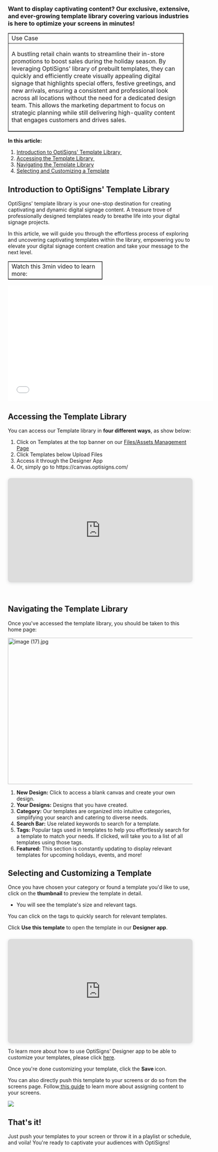 <h3 id="h_01HWTGGYZB79Q7RCV5NB8HS1JP">Want to display captivating content? Our exclusive, extensive, and ever-growing template library covering various industries is here to optimize your screens in minutes!</h3>
<table style="border-collapse: collapse; width: 95.2865%;" border="1">
<tbody>
<tr>
<td style="width: 100%;">Use Case</td>
</tr>
<tr>
<td style="width: 100%;">
<p>A bustling retail chain wants to streamline their in-store promotions to boost sales during the holiday season. By leveraging OptiSigns' library of prebuilt templates, they can quickly and efficiently create visually appealing digital signage that highlights special offers, festive greetings, and new arrivals, ensuring a consistent and professional look across all locations without the need for a dedicated design team. This allows the marketing department to focus on strategic planning while still delivering high-quality content that engages customers and drives sales.</p>
</td>
</tr>
</tbody>
</table>
<p><strong>In this article:</strong></p>
<ol>
<li><a href="#Introduction">Introduction to OptiSigns' Template Library </a></li>
<li><a href="#Accessing">Accessing the Template Library </a></li>
<li><a href="#Navigating">Navigating the Template Library</a></li>
<li><a href="#Selecting">Selecting and Customizing a Template</a></li>
</ol>
<p><a name="Introduction"></a></p>
<h2 id="h_01HWX63NHWFQND2C8A6Z43GQYB">Introduction to OptiSigns' Template Library</h2>
<p>OptiSigns' template library is your one-stop destination for creating captivating and dynamic digital signage content. A treasure trove of professionally designed templates ready to breathe life into your digital signage projects.</p>
<p>In this article, we will guide you through the effortless process of exploring and uncovering captivating templates within the library, empowering you to elevate your digital signage content creation and take your message to the next level.</p>
<table style="border-collapse: collapse; width: 51.2857%;" border="1">
<tbody>
<tr>
<td style="width: 100%;">Watch this 3min video to learn more:</td>
</tr>
</tbody>
</table>
<p><iframe src="//www.youtube-nocookie.com/embed/GTJRzDpA3EU" width="560" height="315" frameborder="0" allowfullscreen=""></iframe></p>
<p><a name="Accessing"></a></p>
<h2 id="h_01HWX657568AQY5VSV14GY5NHY">Accessing the Template Library  </h2>
<p>You can access our Template library in <strong>four different ways</strong>, as show below:</p>
<ol>
<li>Click on Templates at the top banner on our <a href="https://app.optisigns.com/app/assetManagement">Files/Assets Management Page</a>
</li>
<li>Click Templates below Upload Files</li>
<li>Access it through the Designer App</li>
<li>Or, simply go to <a target="_blank" rel="noopener noreferrer">https://canvas.optisigns.com/</a>
</li>
</ol>
<div style="position: relative; width: 100%; height: 0; padding-top: 56.2500%; padding-bottom: 0; box-shadow: 0 2px 8px 0 rgba(63,69,81,0.16); margin-top: 1.6em; margin-bottom: 0.9em; overflow: hidden; border-radius: 8px; will-change: transform;"><iframe style="position: absolute; width: 100%; height: 100%; top: 0; left: 0; border: none; padding: 0; margin: 0;" src="https://www.canva.com/design/DAGGhq9UJdg/l05PrqeNmJ9j1VPRE30yCA/watch?embed" allowfullscreen="allowfullscreen" allow="fullscreen">
  </iframe></div>
<p> </p>
<p><a name="Navigating"></a></p>
<h2 id="h_01HWX7NCXW9XG1VQTXNQNSSZAM">Navigating the Template Library</h2>
<p>Once you've accessed the template library, you should be taken to this home page: </p>
<p><img src="https://support.optisigns.com/hc/article_attachments/40159929432851" alt="image (17).jpg" width="764" height="399"></p>
<ol>
<li>
<strong>New Design:</strong> Click to access a blank canvas and create your own design.</li>
<li>
<strong>Your Designs:</strong> Designs that you have created.</li>
<li>
<strong>Category:</strong> Our templates are organized into intuitive categories, simplifying your search and catering to diverse needs.</li>
<li>
<strong>Search Bar:</strong> Use related keywords to search for a template.</li>
<li>
<strong>Tags:</strong> Popular tags used in templates to help you effortlessly search for a template to match your needs. If clicked, will take you to a list of all templates using those tags.</li>
<li>
<strong>Featured:</strong> This section is constantly updating to display relevant templates for upcoming holidays, events, and more!</li>
</ol>
<p><a name="Selecting"></a></p>
<h2 id="h_01HWX8RSTATAVFPBV1MFW0GQ6X">Selecting and Customizing a Template</h2>
<p>Once you have chosen your category or found a template you'd like to use, click on the <strong>thumbnail</strong> to preview the template in detail.</p>
<ul>
<li>You will see the template's size and relevant tags.</li>
</ul>
<p>You can click on the tags to quickly search for relevant templates.</p>
<p>Click <strong>Use this template</strong> to open the template in our <strong>Designer app</strong>. </p>
<div style="position: relative; width: 100%; height: 0; padding-top: 56.2500%; padding-bottom: 0; box-shadow: 0 2px 8px 0 rgba(63,69,81,0.16); margin-top: 1.6em; margin-bottom: 0.9em; overflow: hidden; border-radius: 8px; will-change: transform;"><iframe style="position: absolute; width: 100%; height: 100%; top: 0; left: 0; border: none; padding: 0; margin: 0;" src="https://www.canva.com/design/DAGGhyFQK7o/W4sRaL4bEpuEcR6E0PH7pA/view?embed" allowfullscreen="allowfullscreen" allow="fullscreen">
  </iframe></div>
<p>To learn more about how to use OptiSigns' Designer app to be able to customize your templates, please click <a href="https://support.optisigns.com/hc/en-us/articles/4404151402899-How-to-use-OptiSigns-Template-Designer-app-to-make-your-Digital-Signs-in-minutes">here</a>.</p>
<p>Once you're done customizing your template, click the <strong>Save </strong>icon.</p>
<p>You can also directly push this template to your screens or do so from the screens page. Follow<a href="https://support.optisigns.com/hc/en-us/articles/18988049363859"> this guide</a> to learn more about assigning content to your screens. </p>
<p><img src="https://support.optisigns.com/hc/article_attachments/42858434514579"></p>
<h2 id="h_01HX01XTEG1BXCNPAEP98SATJF">That's it! </h2>
<p>Just push your templates to your screen or throw it in a playlist or schedule, and voila! You're ready to captivate your audiences with OptiSigns! </p>